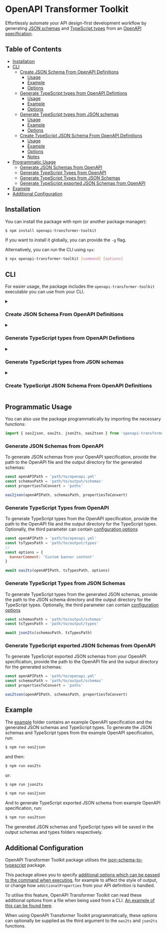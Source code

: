 # OpenAPI Transformer Toolkit

Effortlessly automate your API design-first development workflow by generating [JSON schemas](https://json-schema.org/) and [TypeScript types](https://www.typescriptlang.org/) from an [OpenAPI specification](https://spec.openapis.org/oas/v3.1.0).

## Table of Contents

* [Installation](#installation)
* [CLI](#cli)
  * [Create JSON Schema From OpenAPI Definitions](#create-json-schema-from-openapi-definitions)
    * [Usage](#usage)
    * [Example](#example)
    * [Options](#options)
  * [Generate TypeScript types from OpenAPI Defintions](#generate-typescript-types-from-openapi-defintions)
    * [Usage](#usage-1)
    * [Example](#example-1)
    * [Options](#options-1)
  * [Generate TypeScript types from JSON schemas](#generate-typescript-types-from-json-schemas)
    * [Usage](#usage-2)
    * [Example](#example-2)
    * [Options](#options-2)
  * [Create TypeScript JSON Schema From OpenAPI Definitions](#create-typescript-json-schema-from-openapi-definitions)
    * [Usage](#usage-3)
    * [Example](#example-3)
    * [Options](#options-3)
    * [Notes](#notes)
* [Programmatic Usage](#programmatic-usage)
  * [Generate JSON Schemas from OpenAPI](#generate-json-schemas-from-openapi)
  * [Generate TypeScript Types from OpenAPI](#generate-typescript-types-from-openapi)
  * [Generate TypeScript Types from JSON Schemas](#generate-typescript-types-from-json-schemas-1)
  * [Generate TypeScript exported JSON Schemas from OpenAPI](#generate-typescript-exported-json-schemas-from-openapi)
* [Example](#example-4)
* [Additional Configuration](#additional-configuration)

## Installation

You can install the package with npm (or another package manager):

```sh
$ npm install openapi-transformer-toolkit
```

If you want to install it globally, you can provide the `-g` flag.

Alternatively, you can run the CLI using `npx`:

```sh
$ npx openapi-transformer-toolkit [command] [options]
```

## CLI

For easier usage, the package includes the `openapi-transformer-toolkit` executable you can use from your CLI.

<details>
<summary>

### Create JSON Schema From OpenAPI Definitions

</summary>

Using the `oas2json` command you can create JSON schema records from OpenAPI definitions.

#### Usage

```sh
openapi-transformer-toolkit oas2json [options]
```

#### Example

```sh
$ openapi-transformer-toolkit oas2json -i ./openapi.yml -o ./schemas -p paths
```

#### Options

```
-i, --input <string>       Specify the path to the OpenAPI file
-o, --output <string>      Specify the path to the folder where you wish to output the schemas
-p, --properties <string>  Specify the properties/definitions in the OpenAPI file to convert in a comma-separated list (optional)
-h, --help                 Display help for command
```

</details>

<details>
<summary>

### Generate TypeScript types from OpenAPI Defintions

</summary>

Using the `oas2ts` command you can create TypeScript types from your OpenAPI definitions.

#### Usage

```sh
openapi-transformer-toolkit oas2ts [options]
```

#### Example

```sh
$ openapi-transformer-toolkit oas2ts -i ./openapi.yml -o ./types
```

```sh
$ openapi-transformer-toolkit oas2ts -i ./openapi.yml -o ./types -c ./config.json
```

#### Options

```
-i, --input <string>     Path to the OpenAPI file
-o, --output <string>    Path to the folder where to output the TypeScript types
-c, --config <string>    Path to the JSON/JS config file
-h, --help               Display help for command
```

See [Additional Configuration](#additional-configuration) for the `-c, --config` option.

</details>

<details>
<summary>

### Generate TypeScript types from JSON schemas

</summary>

Using the `json2ts` command you can create TypeScript types from your JSON Schema definitions.

#### Usage

```sh
openapi-transformer-toolkit json2ts [options]
```

#### Example

```sh
$ openapi-transformer-toolkit json2ts -i ./schemas -o ./types
```

```sh
$ openapi-transformer-toolkit json2ts -i ./schemas -o ./types -c ./config.json
```

#### Options

```
-i, --input <string>        Path to the JSON schemas folder
-o, --output <string>       Path to the folder where to output the TS files
-c, --config <string>       Path to the JSON/JS config file
-h, --help                  Display help for command
```

See [Additional Configuration](#additional-configuration) for the `-c, --config` option.

</details>

<details>
<summary>

### Create TypeScript JSON Schema From OpenAPI Definitions

</summary>

Using the `oas2tson` command you can create Typescript exported JSON schema records from OpenAPI definitions.

#### Usage

```sh
openapi-transformer-toolkit oas2tson [options]
```

#### Example

```sh
$ openapi-transformer-toolkit oas2tson -i ./openapi.yml -o ./schemas -p paths
```

#### Options

```
-i, --input <string>       Specify the path to the OpenAPI file
-o, --output <string>      Specify the path to the folder where you wish to output the schemas
-p, --properties <string>  Specify the properties/definitions in the OpenAPI file to convert in a comma-separated list (optional)
-h, --help                 Display help for command
```

#### Notes

`oas2tson` fails processing `components.securitySchemes` because the `type` for a security scheme is not a valid TypeScript
or JavaScript type.

The `-p` option identifies OpenAPI keywords for which you want TSON files. `oas2tson` always adds `components.schemas`.
For example, `-p components.headers,components.responses,paths` will write files for `#/components/headers/*`,
`#/components/responses/*`, `paths/*`, and `#/components/schemas/*`.

`oas2tson` prefixes file names for all keywords, except `components.schemas`, with the last-node keyword for the object in the
file. For example, `paths__pet.ts` (`paths`), `responses_Pet.ts` (`components.responses`) and `Pet.ts` (`components.schemas`).
The prefix avoids file name collisions for `paths/pet`, `components/schemas/Pet`, and `components/responses/Pet`. This pattern
adjusts `oas2json`'s path naming pattern to get valid JavaScript/TypeScript names.

The output for `-p paths` is not a valid Fastify route schema. Fastify users will find it easier to define queries, path parameters,
and other parts of the request in `components/schemas` and build route schemas from those parts. You can use the schemas to define
`components/parameters`, etc., for your paths. Note that `components/parameters`, etc., may not be compatible with Fastify's route
schemas.

If you lint your OpenAPI spec, OpenAPI 3.1 removes the `nullable` keyword in favor of one of the patterns shown below.
`openapi-schema-to-json-schema` fails for the type array option, even though the type it generates and says is invalid is the type
it produces for `nullable: true`. If you're using OpenAPI 3.1, choose the `oneOf` option. See
https://github.com/OAI/OpenAPI-Specification/issues/3148 for discussion of nullable in OpenAPI 3.1.

```yaml
# Type array
type:
- string
- 'null'

# oneOf
oneOf:
  - type: string
  - type: null
```

</details>

## Programmatic Usage

You can also use the package programmatically by importing the necessary functions:

```javascript
import { oas2json, oas2ts, json2ts, oas2tson } from 'openapi-transformer-toolkit'
```

### Generate JSON Schemas from OpenAPI

To generate JSON schemas from your OpenAPI specification, provide the path to the OpenAPI file and the output directory for the generated schemas:

```javascript
const openAPIPath = 'path/to/openapi.yml'
const schemasPath = 'path/to/output/schemas'
const propertiesToConvert = 'paths'

oas2json(openAPIPath, schemasPath, propertiesToConvert)
```

### Generate TypeScript Types from OpenAPI

To generate TypeScript types from the OpenAPI specification, provide the path to the OpenAPI file and the output directory for the TypeScript types. Optionally, the third parameter can contain [configuration options](#additional-configuration)

```javascript
const openAPIPath = 'path/to/openapi.yml'
const tsTypesPath = 'path/to/output/types'
//
const options = {
  bannerComment: 'Custom banner content'
}

await oas2ts(openAPIPath, tsTypesPath, options)
```

### Generate TypeScript Types from JSON Schemas

To generate TypeScript types from the generated JSON schemas, provide the path to the JSON schema directory and the output directory for the TypeScript types. Optionally, the third parameter can contain [configuration options](#additional-configuration)

```javascript
const schemasPath = 'path/to/output/schemas'
const tsTypesPath = 'path/to/output/types'

await json2ts(schemasPath, tsTypesPath)
```

### Generate TypeScript exported JSON Schemas from OpenAPI

To generate TypeScript exported JSON schemas from your OpenAPI specification, provide the path to the OpenAPI file and the output directory for the generated schemas:

```javascript
const openAPIPath = 'path/to/openapi.yml'
const schemasPath = 'path/to/output/schemas'
const propertiesToConvert = 'paths'

oas2tson(openAPIPath, schemasPath, propertiesToConvert)
```

## Example

The [example](./example) folder contains an example OpenAPI specification and the generated JSON schemas and TypeScript types. To generate the JSON schemas and TypeScript types from the example OpenAPI specification, run:

```sh
$ npm run oas2json
```

and then:

```sh
$ npm run oas2ts
```

or:

```sh
$ npm run json2ts
```

```sh
$ npm run oas2json
```

And to generate TypeScript exported JSON schema from example OpenAPI specification, run:

```sh
$ npm run oas2tson
```

The generated JSON schemas and TypeScript types will be saved in the output schemas and types folders respectively.

## Additional Configuration

OpenAPI Transformer Toolkit package utilises the [json-schema-to-typescript](https://www.npmjs.com/package/json-schema-to-typescript) package.

This package allows you to specify [additional options which can be passed to the command when executing](https://www.npmjs.com/package/json-schema-to-typescript#user-content-options), for example to affect the style of output, or change how `additionalProperties` from your API definition is handled.

To utilise this feature, OpenAPI Transformer Toolkit can read these additional options from a file when being used from a CLI. [An example of this can be found here](https://github.com/nearform/openapi-transformer-toolkit/blob/master/example/json-schema-to-typescript-config.json).

When using OpenAPI Transformer Toolkit programmatically, these options can optionally be supplied as the third argument to the `oas2ts` and `json2ts` functions.
